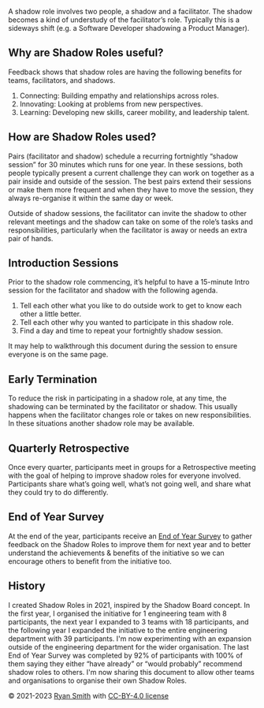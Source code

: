 A shadow role involves two people, a shadow and a facilitator. The shadow becomes a kind of understudy of the facilitator’s role. Typically this is a sideways shift (e.g. a Software Developer shadowing a Product Manager).

## Why are Shadow Roles useful?
Feedback shows that shadow roles are having the following benefits for teams, facilitators, and shadows.

1. Connecting: Building empathy and relationships across roles.
2. Innovating: Looking at problems from new perspectives.
3. Learning: Developing new skills, career mobility, and leadership talent.

## How are Shadow Roles used?
Pairs (facilitator and shadow) schedule a recurring fortnightly “shadow session” for 30 minutes which runs for one year. In these sessions, both people typically present a current challenge they can work on together as a pair inside and outside of the session. The best pairs extend their sessions or make them more frequent and when they have to move the session, they always re-organise it within the same day or week.

Outside of shadow sessions, the facilitator can invite the shadow to other relevant meetings and the shadow can take on some of the role’s tasks and responsibilities, particularly when the facilitator is away or needs an extra pair of hands.

## Introduction Sessions
Prior to the shadow role commencing, it’s helpful to have a 15-minute Intro session for the facilitator and shadow with the following agenda.

1. Tell each other what you like to do outside work to get to know each other a little better.
2. Tell each other why you wanted to participate in this shadow role.
3. Find a day and time to repeat your fortnightly shadow session.

It may help to walkthrough this document during the session to ensure everyone is on the same page.

## Early Termination
To reduce the risk in participating in a shadow role, at any time, the shadowing can be terminated by the facilitator or shadow. This usually happens when the facilitator changes role or takes on new responsibilities. In these situations another shadow role may be available.

## Quarterly Retrospective
Once every quarter, participants meet in groups for a Retrospective meeting with the goal of helping to improve shadow roles for everyone involved. Participants share what’s going well, what’s not going well, and share what they could try to do differently.

## End of Year Survey
At the end of the year, participants receive an [End of Year Survey](https://forms.gle/moHjYbx4WQ74LuvQ8) to gather feedback on the Shadow Roles to improve them for next year and to better understand the achievements & benefits of the initiative so we can encourage others to benefit from the initiative too.

## History
I created Shadow Roles in 2021, inspired by the Shadow Board concept. In the first year, I organised the initiative for 1 engineering team with 8 participants, the next year I expanded to 3 teams with 18 participants, and the following year I expanded the initiative to the entire engineering department with 39 participants. I'm now experimenting with an expansion outside of the engineering department for the wider organisation. The last End of Year Survey was completed by 92% of participants with 100% of them saying they either “have already” or “would probably” recommend shadow roles to others. I'm now sharing this document to allow other teams and organisations to organise their own Shadow Roles.

&copy; 2021-2023 [Ryan Smith](https://www.linkedin.com/in/ryasmi/) with [CC-BY-4.0 license](https://choosealicense.com/licenses/cc-by-4.0/)
